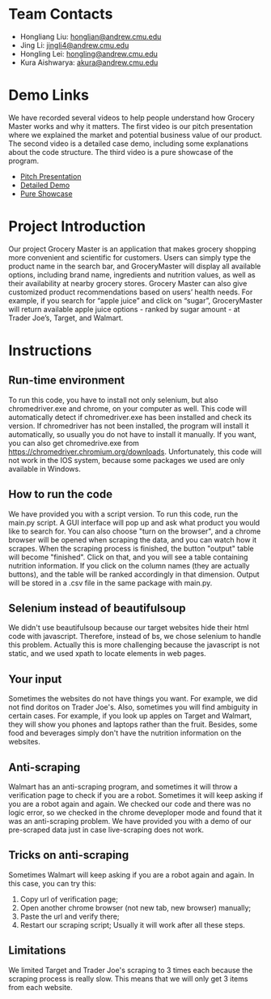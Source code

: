# Team Contacts
- Hongliang Liu: honglian@andrew.cmu.edu
- Jing Li: jingli4@andrew.cmu.edu
- Hongling Lei: hongling@andrew.cmu.edu
- Kura Aishwarya: akura@andrew.cmu.edu

# Demo Links
We have recorded several videos to help people understand how Grocery Master works and why it matters. The first video is our pitch presentation where we explained the market and potential business value of our product. The second video is a detailed case demo, including some explanations about the code structure. The third video is a pure showcase of the program.
- [Pitch Presentation](https://www.youtube.com/watch?v=g1utgS0EcM0)
- [Detailed Demo](https://www.youtube.com/watch?v=RKH5n60_kZ4)
- [Pure Showcase](https://www.youtube.com/watch?v=k-xWSYLsQx4)

# Project Introduction
Our project Grocery Master is an application that makes grocery shopping more convenient and scientific for customers. Users can simply type the product name in the search bar, and GroceryMaster will display all available options, including brand name, ingredients and nutrition values, as well as their availability at nearby grocery stores. Grocery Master can also give customized product recommendations based on users’ health needs. For example, if you search for “apple juice” and click on “sugar”, GroceryMaster will return available apple juice options - ranked by sugar amount - at Trader Joe’s, Target, and Walmart.

# Instructions
## Run-time environment
To run this code, you have to install not only selenium, but also chromedriver.exe and chrome, on your computer as well.
This code will automatically detect if chromedriver.exe has been installed and check its version. If chromedriver has not been installed, the program will install it automatically, so usually you do not have to install it manually.
If you want, you can also get chromedrive.exe from https://chromedriver.chromium.org/downloads.
Unfortunately, this code will not work in the IOS system, because some packages we used are only available in Windows.

## How to run the code
We have provided you with a script version. To run this code, run the main.py script. A GUI interface will pop up and ask what product you would like to search for. You can also choose "turn on the browser", and a chrome browser will be opened when scraping the data, and you can watch how it scrapes. When the scraping process is finished, the button "output" table will become "finished". Click on that, and you will see a table containing nutrition information. If you click on the column names (they are actually buttons), and the table will be ranked accordingly in that dimension.
Output will be stored in a .csv file in the same package with main.py.

## Selenium instead of beautifulsoup
We didn't use beautifulsoup because our target websites hide their html code with javascript. Therefore, instead of bs, we chose selenium to handle this problem. Actually this is more challenging because the javascript is not static, and we used xpath to locate elements in web pages.

## Your input
Sometimes the websites do not have things you want. For example, we did not find doritos on Trader Joe's. Also, sometimes you will find ambiguity in certain cases. For example, if you look up apples on Target and Walmart, they will show you phones and laptops rather than the fruit. Besides, some food and beverages simply don't have the nutrition information on the websites.

## Anti-scraping
Walmart has an anti-scraping program, and sometimes it will throw a verification page to check if you are a robot. Sometimes it will keep asking if you are a robot again and again. We checked our code and there was no logic error, so we checked in the chrome deveploper mode and found that it was an anti-scraping problem. We have provided you with a demo of our pre-scraped data just in case live-scraping does not work.

## Tricks on anti-scraping
Sometimes Walmart will keep asking if you are a robot again and again. In this case, you can try this:
1. Copy url of verification page;
2. Open another chrome browser (not new tab, new browser) manually;
3. Paste the url and verify there;
4. Restart our scraping script;
Usually it will work after all these steps.

## Limitations
We limited Target and Trader Joe's scraping to 3 times each because the scraping process is really slow. This means that we will only get 3 items from each website.
